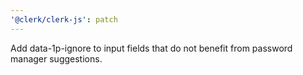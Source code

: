 ```yaml
---
'@clerk/clerk-js': patch
---
```


Add data-1p-ignore to input fields that do not benefit from password manager suggestions.
